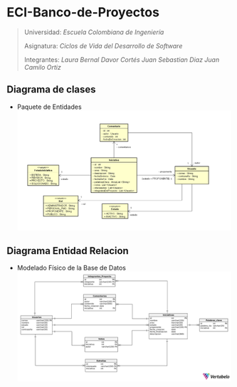 # ECI-Banco-de-Proyectos

> Universidad: _Escuela Colombiana de Ingeniería_
>
> Asignatura:  _Ciclos de Vida del Desarrollo de Software_
>
> Integrantes:  _Laura Bernal_
>               _Davor Cortés_
>               _Juan Sebastian Diaz_
>               _Juan Camilo Ortiz_


## Diagrama de clases
- Paquete de Entidades
![](DClases.PNG)

## Diagrama Entidad Relacion
- Modelado Físico de la Base de Datos
![](ER.png)

